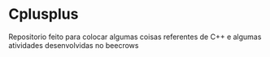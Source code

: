 # Cplusplus

Repositorio feito para colocar algumas coisas referentes de C++ e algumas atividades desenvolvidas no beecrows 
